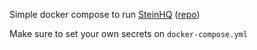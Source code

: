 Simple docker compose to run [SteinHQ](https://steinhq.com/) ([repo](https://github.com/SteinHQ/Stein))

Make sure to set your own secrets on `docker-compose.yml`
